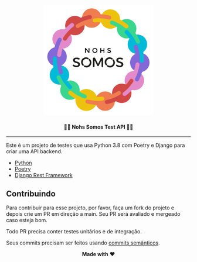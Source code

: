 <div align="center">
  <br>
  <img alt="nohs somos" src="./docs/img/sohmos-logo.svg" width="300px">
  <h4>🏳️‍🌈 Nohs Somos Test API 🏳️‍🌈</h4>
  <hr/>
</div>


Este é um projeto de testes que usa Python 3.8 com Poetry e Django para criar uma API backend.

- [Python](https://www.python.org/)
- [Poetry](https://python-poetry.org/docs/cli/)
- [Django Rest Framework](https://www.django-rest-framework.org/tutorial/quickstart/)

## Contribuindo

Para contribuir para esse projeto, por favor, faça um fork do projeto e depois crie um PR em direção a main. Seu PR será avaliado e mergeado caso esteja bom.

Todo PR precisa conter testes unitários e de integração. 

Seus commits precisam ser feitos usando [commits semânticos](https://www.conventionalcommits.org/en/v1.0.0/).

<p align="center">
  <strong>Made with</strong> ❤️
</p>